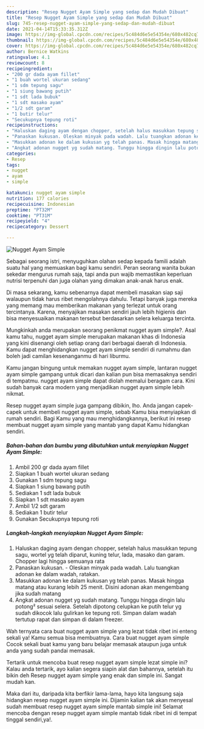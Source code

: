```yaml
---
description: "Resep Nugget Ayam Simple yang sedap dan Mudah Dibuat"
title: "Resep Nugget Ayam Simple yang sedap dan Mudah Dibuat"
slug: 745-resep-nugget-ayam-simple-yang-sedap-dan-mudah-dibuat
date: 2021-04-14T15:33:35.312Z
image: https://img-global.cpcdn.com/recipes/5c484d6e5e54354e/680x482cq70/nugget-ayam-simple-foto-resep-utama.jpg
thumbnail: https://img-global.cpcdn.com/recipes/5c484d6e5e54354e/680x482cq70/nugget-ayam-simple-foto-resep-utama.jpg
cover: https://img-global.cpcdn.com/recipes/5c484d6e5e54354e/680x482cq70/nugget-ayam-simple-foto-resep-utama.jpg
author: Bernice Watkins
ratingvalue: 4.1
reviewcount: 8
recipeingredient:
- "200 gr dada ayam fillet"
- "1 buah wortel ukuran sedang"
- "1 sdm tepung sagu"
- "1 siung bawang putih"
- "1 sdt lada bubuk"
- "1 sdt masako ayam"
- "1/2 sdt garam"
- "1 butir telur"
- "Secukupnya tepung roti"
recipeinstructions:
- "Haluskan daging ayam dengan chopper, setelah halus masukkan tepung sagu, wortel yg telah diparut, kuning telur, lada, masako dan garam. Chopper lagi hingga semuanya rata"
- "Panaskan kukusan. Oleskan minyak pada wadah. Lalu tuangkan adonan ke dalam wadah, ratakan."
- "Masukkan adonan ke dalam kukusan yg telah panas. Masak hingga matang atau kurang lebih 25 menit. Disini adonan akan mengembang jika sudah matang"
- "Angkat adonan nugget yg sudah matang. Tunggu hingga dingin lalu potong² sesuai selera. Setelah dipotong celupkan ke putih telur yg sudah dikocok lalu gulirkan ke tepung roti. Simpan dalam wadah tertutup rapat dan simpan di dalam freezer."
categories:
- Resep
tags:
- nugget
- ayam
- simple

katakunci: nugget ayam simple 
nutrition: 177 calories
recipecuisine: Indonesian
preptime: "PT32M"
cooktime: "PT31M"
recipeyield: "4"
recipecategory: Dessert

---
```



![Nugget Ayam Simple](https://img-global.cpcdn.com/recipes/5c484d6e5e54354e/680x482cq70/nugget-ayam-simple-foto-resep-utama.jpg)

Sebagai seorang istri, menyuguhkan olahan sedap kepada famili adalah suatu hal yang memuaskan bagi kamu sendiri. Peran seorang  wanita bukan sekedar mengurus rumah saja, tapi anda pun wajib memastikan keperluan nutrisi terpenuhi dan juga olahan yang dimakan anak-anak harus enak.

Di masa  sekarang, kamu sebenarnya dapat membeli masakan siap saji walaupun tidak harus ribet mengolahnya dahulu. Tetapi banyak juga mereka yang memang mau memberikan makanan yang terlezat untuk orang tercintanya. Karena, menyajikan masakan sendiri jauh lebih higienis dan bisa menyesuaikan makanan tersebut berdasarkan selera keluarga tercinta. 



Mungkinkah anda merupakan seorang penikmat nugget ayam simple?. Asal kamu tahu, nugget ayam simple merupakan makanan khas di Indonesia yang kini disenangi oleh setiap orang dari berbagai daerah di Indonesia. Kamu dapat menghidangkan nugget ayam simple sendiri di rumahmu dan boleh jadi camilan kesenanganmu di hari liburmu.

Kamu jangan bingung untuk memakan nugget ayam simple, lantaran nugget ayam simple gampang untuk dicari dan kalian pun bisa memasaknya sendiri di tempatmu. nugget ayam simple dapat diolah memalui beragam cara. Kini sudah banyak cara modern yang menjadikan nugget ayam simple lebih nikmat.

Resep nugget ayam simple juga gampang dibikin, lho. Anda jangan capek-capek untuk membeli nugget ayam simple, sebab Kamu bisa menyiapkan di rumah sendiri. Bagi Kamu yang mau menghidangkannya, berikut ini resep membuat nugget ayam simple yang mantab yang dapat Kamu hidangkan sendiri.

<!--inarticleads1-->

##### Bahan-bahan dan bumbu yang dibutuhkan untuk menyiapkan Nugget Ayam Simple:

1. Ambil 200 gr dada ayam fillet
1. Siapkan 1 buah wortel ukuran sedang
1. Gunakan 1 sdm tepung sagu
1. Siapkan 1 siung bawang putih
1. Sediakan 1 sdt lada bubuk
1. Siapkan 1 sdt masako ayam
1. Ambil 1/2 sdt garam
1. Sediakan 1 butir telur
1. Gunakan Secukupnya tepung roti




<!--inarticleads2-->

##### Langkah-langkah menyiapkan Nugget Ayam Simple:

1. Haluskan daging ayam dengan chopper, setelah halus masukkan tepung sagu, wortel yg telah diparut, kuning telur, lada, masako dan garam. Chopper lagi hingga semuanya rata
1. Panaskan kukusan. - Oleskan minyak pada wadah. Lalu tuangkan adonan ke dalam wadah, ratakan.
1. Masukkan adonan ke dalam kukusan yg telah panas. Masak hingga matang atau kurang lebih 25 menit. Disini adonan akan mengembang jika sudah matang
1. Angkat adonan nugget yg sudah matang. Tunggu hingga dingin lalu potong² sesuai selera. Setelah dipotong celupkan ke putih telur yg sudah dikocok lalu gulirkan ke tepung roti. Simpan dalam wadah tertutup rapat dan simpan di dalam freezer.




Wah ternyata cara buat nugget ayam simple yang lezat tidak ribet ini enteng sekali ya! Kamu semua bisa membuatnya. Cara buat nugget ayam simple Cocok sekali buat kamu yang baru belajar memasak ataupun juga untuk anda yang sudah pandai memasak.

Tertarik untuk mencoba buat resep nugget ayam simple lezat simple ini? Kalau anda tertarik, ayo kalian segera siapin alat dan bahannya, setelah itu bikin deh Resep nugget ayam simple yang enak dan simple ini. Sangat mudah kan. 

Maka dari itu, daripada kita berfikir lama-lama, hayo kita langsung saja hidangkan resep nugget ayam simple ini. Dijamin kalian tak akan menyesal sudah membuat resep nugget ayam simple mantab simple ini! Selamat mencoba dengan resep nugget ayam simple mantab tidak ribet ini di tempat tinggal sendiri,ya!.

